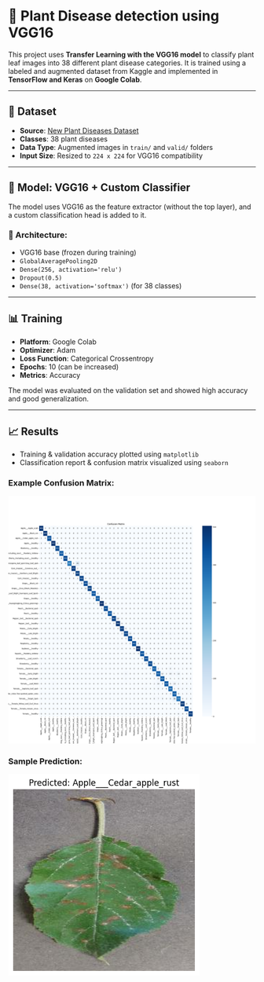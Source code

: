 # 🌱 Plant Disease detection  using VGG16

This project uses **Transfer Learning with the VGG16 model** to classify plant leaf images into 38 different plant disease categories. It is trained using a labeled and augmented dataset from Kaggle and implemented in **TensorFlow and Keras** on **Google Colab**.

---

## 📂 Dataset

- **Source**: [New Plant Diseases Dataset](https://www.kaggle.com/datasets/vipoooool/new-plant-diseases-dataset)
- **Classes**: 38 plant diseases
- **Data Type**: Augmented images in `train/` and `valid/` folders
- **Input Size**: Resized to `224 x 224` for VGG16 compatibility

---

## 🧠 Model: VGG16 + Custom Classifier

The model uses VGG16 as the feature extractor (without the top layer), and a custom classification head is added to it.

### 🔧 Architecture:
- VGG16 base (frozen during training)
- `GlobalAveragePooling2D`
- `Dense(256, activation='relu')`
- `Dropout(0.5)`
- `Dense(38, activation='softmax')` (for 38 classes)

---

## 📊 Training

- **Platform**: Google Colab
- **Optimizer**: Adam
- **Loss Function**: Categorical Crossentropy
- **Epochs**: 10 (can be increased)
- **Metrics**: Accuracy

The model was evaluated on the validation set and showed high accuracy and good generalization.

---

## 📈 Results

- Training & validation accuracy plotted using `matplotlib`
- Classification report & confusion matrix visualized using `seaborn`

### Example Confusion Matrix:
![Confusion Matrix](confusion_matrix.png)

### Sample Prediction:
![Sample Prediction](Sample_image.png)


